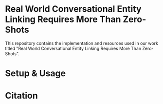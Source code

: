 # Real World Conversational Entity Linking Requires More Than Zero-Shots

This repository contains the implementation and resources used in our work titled "Real World Conversational Entity Linking Requires More Than Zero-Shots".

# Setup & Usage

# Citation
